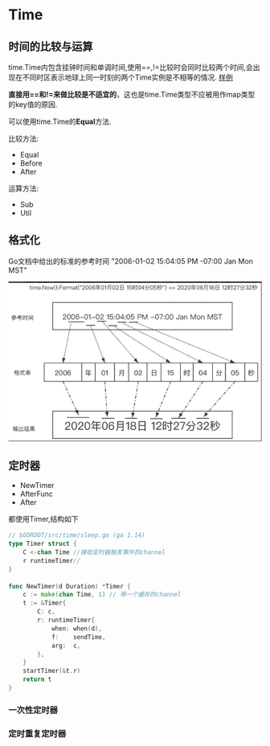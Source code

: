# Time

## 时间的比较与运算

time.Time内包含挂钟时间和单调时间,使用==,!=比较时会同时比较两个时间,会出现在不同时区表示地球上同一时刻的两个Time实例是不相等的情况.
[样例](./compare_and_calc_test.go)

**直接用==和!=来做比较是不适宜的**，这也是time.Time类型不应被用作map类型的key值的原因.

可以使用time.Time的**Equal**方法.

比较方法:

- Equal
- Before
- After

运算方法:

- Sub
- Util

## 格式化

Go文档中给出的标准的参考时间
"2006-01-02 15:04:05 PM -07:00 Jan Mon MST"

![time-format](../../image/time-format.png)

## 定时器

- NewTimer
- AfterFunc
- After

都使用Timer,结构如下

```go
// $GOROOT/src/time/sleep.go (go 1.14)
type Timer struct {
    C <-chan Time //接收定时器触发事件的channel
    r runtimeTimer//
}

func NewTimer(d Duration) *Timer {
    c := make(chan Time, 1) // 带一个缓存的channel
    t := &Timer{
        C: c,
        r: runtimeTimer{
            when: when(d),
            f:    sendTime,
            arg:  c,
        },
    }
    startTimer(&t.r)
    return t
}
```

### 一次性定时器

### 定时重复定时器
